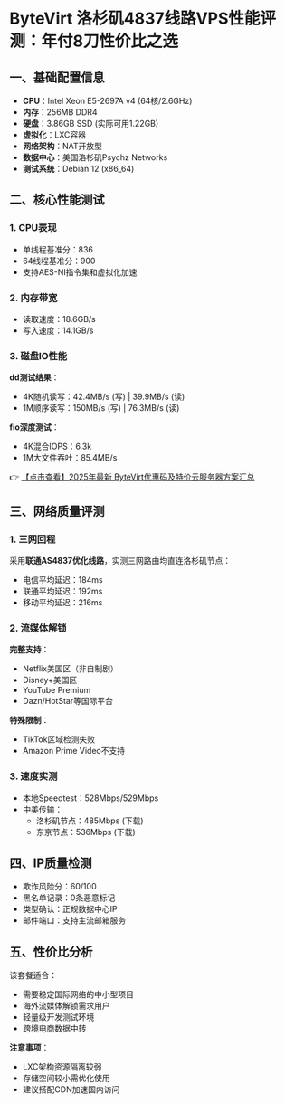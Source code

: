 # ByteVirt 洛杉矶4837线路VPS性能评测：年付8刀性价比之选

## 一、基础配置信息
- **CPU**：Intel Xeon E5-2697A v4 (64核/2.6GHz)
- **内存**：256MB DDR4
- **硬盘**：3.86GB SSD (实际可用1.22GB)
- **虚拟化**：LXC容器
- **网络架构**：NAT开放型
- **数据中心**：美国洛杉矶Psychz Networks
- **测试系统**：Debian 12 (x86_64)

## 二、核心性能测试
### 1. CPU表现
- 单线程基准分：836
- 64线程基准分：900
- 支持AES-NI指令集和虚拟化加速

### 2. 内存带宽
- 读取速度：18.6GB/s
- 写入速度：14.1GB/s

### 3. 磁盘IO性能
**dd测试结果**：
- 4K随机读写：42.4MB/s (写) | 39.9MB/s (读)
- 1M顺序读写：150MB/s (写) | 76.3MB/s (读)

**fio深度测试**：
- 4K混合IOPS：6.3k
- 1M大文件吞吐：85.4MB/s

👉 [【点击查看】2025年最新 ByteVirt优惠码及特价云服务器方案汇总](https://bit.ly/bytevirt)

## 三、网络质量评测
### 1. 三网回程
采用**联通AS4837优化线路**，实测三网路由均直连洛杉矶节点：
- 电信平均延迟：184ms
- 联通平均延迟：192ms  
- 移动平均延迟：216ms

### 2. 流媒体解锁
**完整支持**：
- Netflix美国区（非自制剧）
- Disney+美国区
- YouTube Premium
- Dazn/HotStar等国际平台

**特殊限制**：
- TikTok区域检测失败
- Amazon Prime Video不支持

### 3. 速度实测
- 本地Speedtest：528Mbps/529Mbps
- 中美传输：
  - 洛杉矶节点：485Mbps (下载)
  - 东京节点：536Mbps (下载)

## 四、IP质量检测
- 欺诈风险分：60/100
- 黑名单记录：0条恶意标记
- 类型确认：正规数据中心IP
- 邮件端口：支持主流邮箱服务

## 五、性价比分析
该套餐适合：
- 需要稳定国际网络的中小型项目
- 海外流媒体解锁需求用户
- 轻量级开发测试环境
- 跨境电商数据中转

**注意事项**：
- LXC架构资源隔离较弱
- 存储空间较小需优化使用
- 建议搭配CDN加速国内访问